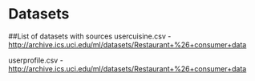 # Datasets

##List of datasets with sources
usercuisine.csv - http://archive.ics.uci.edu/ml/datasets/Restaurant+%26+consumer+data

userprofile.csv - http://archive.ics.uci.edu/ml/datasets/Restaurant+%26+consumer+data
